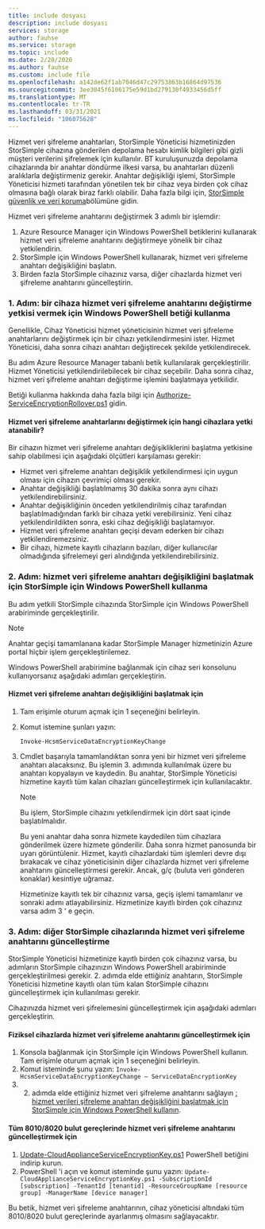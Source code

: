 ```yaml
---
title: include dosyası
description: include dosyası
services: storage
author: fauhse
ms.service: storage
ms.topic: include
ms.date: 2/20/2020
ms.author: fauhse
ms.custom: include file
ms.openlocfilehash: a142de62f1ab7046d47c29753863b16864d97536
ms.sourcegitcommit: 3ee3045f6106175e59d1bd279130f4933456d5ff
ms.translationtype: MT
ms.contentlocale: tr-TR
ms.lasthandoff: 03/31/2021
ms.locfileid: "106075628"
---
```

Hizmet veri şifreleme anahtarları, StorSimple Yöneticisi hizmetinizden StorSimple cihazına gönderilen depolama hesabı kimlik bilgileri gibi gizli müşteri verilerini şifrelemek için kullanılır. BT kuruluşunuzda depolama cihazlarında bir anahtar döndürme ilkesi varsa, bu anahtarları düzenli aralıklarla değiştirmeniz gerekir. Anahtar değişikliği işlemi, StorSimple Yöneticisi hizmeti tarafından yönetilen tek bir cihaz veya birden çok cihaz olmasına bağlı olarak biraz farklı olabilir. Daha fazla bilgi için, [StorSimple güvenlik ve veri koruma](../articles/storsimple/storsimple-8000-security.md)bölümüne gidin.

Hizmet veri şifreleme anahtarını değiştirmek 3 adımlı bir işlemdir:

1. Azure Resource Manager için Windows PowerShell betiklerini kullanarak hizmet veri şifreleme anahtarını değiştirmeye yönelik bir cihaz yetkilendirin.
2. StorSimple için Windows PowerShell kullanarak, hizmet veri şifreleme anahtarı değişikliğini başlatın.
3. Birden fazla StorSimple cihazınız varsa, diğer cihazlarda hizmet veri şifreleme anahtarını güncelleştirin.

### <a name="step-1-use-windows-powershell-script-to-authorize-a-device-to-change-the-service-data-encryption-key"></a>1. Adım: bir cihaza hizmet veri şifreleme anahtarını değiştirme yetkisi vermek için Windows PowerShell betiği kullanma
Genellikle, Cihaz Yöneticisi hizmet yöneticisinin hizmet veri şifreleme anahtarlarını değiştirmek için bir cihazı yetkilendirmesini ister. Hizmet Yöneticisi, daha sonra cihazı anahtarı değiştirecek şekilde yetkilendirecek.

Bu adım Azure Resource Manager tabanlı betik kullanılarak gerçekleştirilir. Hizmet Yöneticisi yetkilendirilebilecek bir cihaz seçebilir. Daha sonra cihaz, hizmet veri şifreleme anahtarı değiştirme işlemini başlatmaya yetkilidir. 

Betiği kullanma hakkında daha fazla bilgi için [Authorize-ServiceEncryptionRollover.ps1](https://github.com/anoobbacker/storsimpledevicemgmttools/blob/master/Authorize-ServiceEncryptionRollover.ps1) gidin.

#### <a name="which-devices-can-be-authorized-to-change-service-data-encryption-keys"></a>Hizmet veri şifreleme anahtarlarını değiştirmek için hangi cihazlara yetki atanabilir?
Bir cihazın hizmet veri şifreleme anahtarı değişikliklerini başlatma yetkisine sahip olabilmesi için aşağıdaki ölçütleri karşılaması gerekir:

* Hizmet veri şifreleme anahtarı değişiklik yetkilendirmesi için uygun olması için cihazın çevrimiçi olması gerekir.
* Anahtar değişikliği başlatılmamış 30 dakika sonra aynı cihazı yetkilendirebilirsiniz.
* Anahtar değişikliğinin önceden yetkilendirilmiş cihaz tarafından başlatılmadığından farklı bir cihaza yetki verebilirsiniz. Yeni cihaz yetkilendirildikten sonra, eski cihaz değişikliği başlatamıyor.
* Hizmet veri şifreleme anahtarı geçişi devam ederken bir cihazı yetkilendiremezsiniz.
* Bir cihazı, hizmete kayıtlı cihazların bazıları, diğer kullanıcılar olmadığında şifrelemeyi geri alındığında yetkilendirebilirsiniz. 

### <a name="step-2-use-windows-powershell-for-storsimple-to-initiate-the-service-data-encryption-key-change"></a>2. Adım: hizmet veri şifreleme anahtarı değişikliğini başlatmak için StorSimple için Windows PowerShell kullanma
Bu adım yetkili StorSimple cihazında StorSimple için Windows PowerShell arabiriminde gerçekleştirilir.

> [!NOTE]
> Anahtar geçişi tamamlanana kadar StorSimple Manager hizmetinizin Azure portal hiçbir işlem gerçekleştirilemez.


Windows PowerShell arabirimine bağlanmak için cihaz seri konsolunu kullanıyorsanız aşağıdaki adımları gerçekleştirin.

#### <a name="to-initiate-the-service-data-encryption-key-change"></a>Hizmet veri şifreleme anahtarı değişikliğini başlatmak için
1. Tam erişimle oturum açmak için 1 seçeneğini belirleyin.
2. Komut istemine şunları yazın:
   
     `Invoke-HcsmServiceDataEncryptionKeyChange`
3. Cmdlet başarıyla tamamlandıktan sonra yeni bir hizmet veri şifreleme anahtarı alacaksınız. Bu işlemin 3. adımında kullanılmak üzere bu anahtarı kopyalayın ve kaydedin. Bu anahtar, StorSimple Yöneticisi hizmetine kayıtlı tüm kalan cihazları güncelleştirmek için kullanılacaktır.
   
   > [!NOTE]
   > Bu işlem, StorSimple cihazını yetkilendirmek için dört saat içinde başlatılmalıdır.
   > 
   > 
   
   Bu yeni anahtar daha sonra hizmete kaydedilen tüm cihazlara gönderilmek üzere hizmete gönderilir. Daha sonra hizmet panosunda bir uyarı görüntülenir. Hizmet, kayıtlı cihazlardaki tüm işlemleri devre dışı bırakacak ve cihaz yöneticisinin diğer cihazlarda hizmet veri şifreleme anahtarını güncelleştirmesi gerekir. Ancak, g/ç (buluta veri gönderen konaklar) kesintiye uğramaz.
   
   Hizmetinize kayıtlı tek bir cihazınız varsa, geçiş işlemi tamamlanır ve sonraki adımı atlayabilirsiniz. Hizmetinize kayıtlı birden çok cihazınız varsa adım 3 ' e geçin.

### <a name="step-3-update-the-service-data-encryption-key-on-other-storsimple-devices"></a>3. Adım: diğer StorSimple cihazlarında hizmet veri şifreleme anahtarını güncelleştirme
StorSimple Yöneticisi hizmetinize kayıtlı birden çok cihazınız varsa, bu adımların StorSimple cihazınızın Windows PowerShell arabiriminde gerçekleştirilmesi gerekir. 2. adımda elde ettiğiniz anahtarın, StorSimple Yöneticisi hizmetine kayıtlı olan tüm kalan StorSimple cihazını güncelleştirmek için kullanılması gerekir.

Cihazınızda hizmet veri şifrelemesini güncelleştirmek için aşağıdaki adımları gerçekleştirin.

#### <a name="to-update-the-service-data-encryption-key-on-physical-devices"></a>Fiziksel cihazlarda hizmet veri şifreleme anahtarını güncelleştirmek için
1. Konsola bağlanmak için StorSimple için Windows PowerShell kullanın. Tam erişimle oturum açmak için 1 seçeneğini belirleyin.
2. Komut isteminde şunu yazın:  `Invoke-HcsmServiceDataEncryptionKeyChange – ServiceDataEncryptionKey`
3. 2. adımda elde ettiğiniz hizmet veri şifreleme anahtarını sağlayın [: hizmet verileri şifreleme anahtarı değişikliğini başlatmak için StorSimple için Windows PowerShell kullanın](#to-initiate-the-service-data-encryption-key-change).

#### <a name="to-update-the-service-data-encryption-key-on-all-the-80108020-cloud-appliances"></a>Tüm 8010/8020 bulut gereçlerinde hizmet veri şifreleme anahtarını güncelleştirmek için
1. [Update-CloudApplianceServiceEncryptionKey.ps1](https://github.com/anoobbacker/storsimpledevicemgmttools/blob/master/Update-CloudApplianceServiceEncryptionKey.ps1) PowerShell betiğini indirip kurun. 
2. PowerShell 'i açın ve komut isteminde şunu yazın:  `Update-CloudApplianceServiceEncryptionKey.ps1 -SubscriptionId [subscription] -TenantId [tenantid] -ResourceGroupName [resource group] -ManagerName [device manager]`

Bu betik, hizmet veri şifreleme anahtarının, cihaz yöneticisi altındaki tüm 8010/8020 bulut gereçlerinde ayarlanmış olmasını sağlayacaktır.